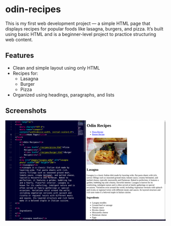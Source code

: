 # odin-recipes

This is my first web development project — a simple HTML page that displays recipes for popular foods like lasagna, burgers, and pizza. It’s built using basic HTML and is a beginner-level project to practice structuring web content.

## Features

- Clean and simple layout using only HTML
- Recipes for:
  - Lasagna
  - Burger
  - Pizza
- Organized using headings, paragraphs, and lists

## Screenshots

![Screenshot of Recipe Page](images/ss.png)
